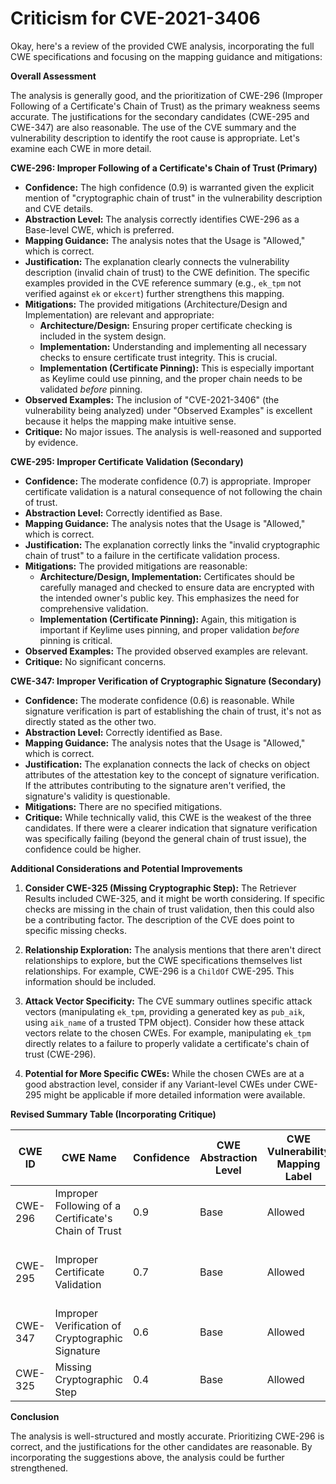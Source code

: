 # Criticism for CVE-2021-3406

Okay, here's a review of the provided CWE analysis, incorporating the full CWE specifications and focusing on the mapping guidance and mitigations:

**Overall Assessment**

The analysis is generally good, and the prioritization of CWE-296 (Improper Following of a Certificate's Chain of Trust) as the primary weakness seems accurate. The justifications for the secondary candidates (CWE-295 and CWE-347) are also reasonable. The use of the CVE summary and the vulnerability description to identify the root cause is appropriate. Let's examine each CWE in more detail.

**CWE-296: Improper Following of a Certificate's Chain of Trust (Primary)**

*   **Confidence:** The high confidence (0.9) is warranted given the explicit mention of "cryptographic chain of trust" in the vulnerability description and CVE details.
*   **Abstraction Level:** The analysis correctly identifies CWE-296 as a Base-level CWE, which is preferred.
*   **Mapping Guidance:** The analysis notes that the Usage is "Allowed," which is correct.
*   **Justification:** The explanation clearly connects the vulnerability description (invalid chain of trust) to the CWE definition.  The specific examples provided in the CVE reference summary (e.g., `ek_tpm` not verified against `ek` or `ekcert`) further strengthens this mapping.
*   **Mitigations:** The provided mitigations (Architecture/Design and Implementation) are relevant and appropriate:
    *   **Architecture/Design:**  Ensuring proper certificate checking is included in the system design.
    *   **Implementation:**  Understanding and implementing all necessary checks to ensure certificate trust integrity. This is crucial.
    *   **Implementation (Certificate Pinning):** This is especially important as Keylime could use pinning, and the proper chain needs to be validated *before* pinning.
*   **Observed Examples:**  The inclusion of "CVE-2021-3406" (the vulnerability being analyzed) under "Observed Examples" is excellent because it helps the mapping make intuitive sense.
*   **Critique:**  No major issues. The analysis is well-reasoned and supported by evidence.

**CWE-295: Improper Certificate Validation (Secondary)**

*   **Confidence:** The moderate confidence (0.7) is appropriate. Improper certificate validation is a natural consequence of not following the chain of trust.
*   **Abstraction Level:**  Correctly identified as Base.
*   **Mapping Guidance:** The analysis notes that the Usage is "Allowed," which is correct.
*   **Justification:** The explanation correctly links the "invalid cryptographic chain of trust" to a failure in the certificate validation process.
*   **Mitigations:** The provided mitigations are reasonable:
    *   **Architecture/Design, Implementation:** Certificates should be carefully managed and checked to ensure data are encrypted with the intended owner's public key. This emphasizes the need for comprehensive validation.
    *   **Implementation (Certificate Pinning):** Again, this mitigation is important if Keylime uses pinning, and proper validation *before* pinning is critical.
*   **Observed Examples:** The provided observed examples are relevant.
*   **Critique:** No significant concerns.

**CWE-347: Improper Verification of Cryptographic Signature (Secondary)**

*   **Confidence:** The moderate confidence (0.6) is reasonable. While signature verification is part of establishing the chain of trust, it's not as directly stated as the other two.
*   **Abstraction Level:** Correctly identified as Base.
*   **Mapping Guidance:** The analysis notes that the Usage is "Allowed," which is correct.
*   **Justification:** The explanation connects the lack of checks on object attributes of the attestation key to the concept of signature verification. If the attributes contributing to the signature aren't verified, the signature's validity is questionable.
*   **Mitigations:** There are no specified mitigations.
*   **Critique:** While technically valid, this CWE is the weakest of the three candidates. If there were a clearer indication that signature verification was specifically failing (beyond the general chain of trust issue), the confidence could be higher.

**Additional Considerations and Potential Improvements**

1.  **Consider CWE-325 (Missing Cryptographic Step):** The Retriever Results included CWE-325, and it might be worth considering. If specific checks are missing in the chain of trust validation, then this could also be a contributing factor. The description of the CVE does point to specific missing checks.

2.  **Relationship Exploration:** The analysis mentions that there aren't direct relationships to explore, but the CWE specifications themselves list relationships. For example, CWE-296 is a `ChildOf` CWE-295. This information should be included.

3.  **Attack Vector Specificity:**  The CVE summary outlines specific attack vectors (manipulating `ek_tpm`, providing a generated key as `pub_aik`, using `aik_name` of a trusted TPM object).  Consider how these attack vectors relate to the chosen CWEs.  For example, manipulating `ek_tpm` directly relates to a failure to properly validate a certificate's chain of trust (CWE-296).

4.  **Potential for More Specific CWEs:** While the chosen CWEs are at a good abstraction level, consider if any Variant-level CWEs under CWE-295 might be applicable if more detailed information were available.

**Revised Summary Table (Incorporating Critique)**

| CWE ID | CWE Name | Confidence | CWE Abstraction Level | CWE Vulnerability Mapping Label | CWE-Vulnerability Mapping Notes |
|---|---|---|---|---|---|
| CWE-296 | Improper Following of a Certificate's Chain of Trust | 0.9 | Base | Allowed | Primary CWE. |
| CWE-295 | Improper Certificate Validation | 0.7 | Base | Allowed | Secondary Candidate. ChildOf CWE-287 (Improper Authentication). |
| CWE-347 | Improper Verification of Cryptographic Signature | 0.6 | Base | Allowed | Secondary Candidate.  |
| CWE-325 | Missing Cryptographic Step | 0.4 | Base | Allowed | Contributing factor. |

**Conclusion**

The analysis is well-structured and mostly accurate. Prioritizing CWE-296 is correct, and the justifications for the other candidates are reasonable. By incorporating the suggestions above, the analysis could be further strengthened.